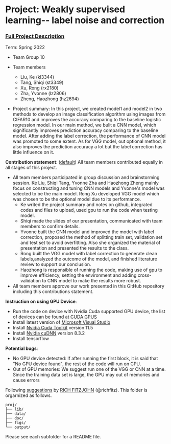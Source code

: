 # Project: Weakly supervised learning-- label noise and correction


### [Full Project Description](doc/project3_desc.md)

Term: Spring 2022

+ Team Group 10
+ Team members
	+ Liu, Ke (kl3344)
	+ Tang, Shiqi (st3349)
	+ Xu, Rong (rx2180)
	+ Zha, Yvonne (lz2806)
	+ Zheng, Haozhong (hz2694)

+ Project summary: In this project, we created model1 and model2 in two methods to develop an image classification algorithm using images from CIFAR10 and improves the accuracy comparing to the baseline logistic regression model. In our main method, we bulit a CNN model, which significantly improves prediction accuracy comparing to the baseline model. After adding the label correction, the performance of CNN model was promoted to some extent. As for VGG model, out optional method, it also improves the prediction accuracy a lot but the label correction has little influence on it.
	
**Contribution statement**: ([default](doc/a_note_on_contributions.md)) All team members contributed equally in all stages of this project. 
+ All team members participated in group discussion and brainstorming session. Ke Liu, Shiqi Tang, Yvonne Zha and Haozhong Zheng mainly focus on constructing and tuning CNN models and Yvonne's model was selected to be the main model. Rong Xu developed VGG model which was chosen to be the optional model due to its performance.
	+  Ke writed the project summary and notes on github, integrated codes and files to upload, used gpu to run the code when testing model.
	+  Shiqi made the slides of our presentation, communicated with team members to confirm details.
	+  Yvonne built the CNN model and improved the model with label correction, proposed the method of splitting train set, validation set and test set to avoid overfitting. Also she organized the material of presentation and presented the results to the class.
	+  Rong built the VGG model with label correction to generate clean labels,analyzed the outcome of the model, and finished literature review to support our conclusion.
	+  Haozhong is responsible of running the code, making use of gpu to improve efficiency, setting the environment and adding cross-validation to CNN model to make the results more robust. 
+ All team members approve our work presented in this GitHub repository including this contributions statement. 

**Instruction on using GPU Device**:
+ Run the code on device with Nvidia Cuda supported GPU device, the list of devices can be found at [CUDA GPUS](https://developer.nvidia.com/cuda-gpus)
+ Install latest version of [Microsoft Visual Studio](https://visualstudio.microsoft.com/zh-hans/)
+ Install [Nvidia Cuda Toolkit](https://developer.nvidia.com/cuda-toolkit-archive) version 11.5
+ Install [Nvidia cuDNN](https://developer.nvidia.com/cudnn) version 8.3.2
+ Install tensorflow

**Potential bugs**:
+ No GPU device detected: If after running the first block, it is said that "No GPU device found", the rest of the code will run on CPU.
+ Out of GPU memories: We suggest run one of the VGG or CNN at a time. Since the training data set is large, the GPU may out of memories and cause errors

Following [suggestions](http://nicercode.github.io/blog/2013-04-05-projects/) by [RICH FITZJOHN](http://nicercode.github.io/about/#Team) (@richfitz). This folder is orgarnized as follows.

```
proj/
├── lib/
├── data/
├── doc/
├── figs/
└── output/
```

Please see each subfolder for a README file.
